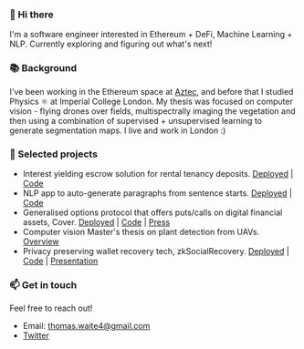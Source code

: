### 👋 Hi there 
I'm a software engineer interested in Ethereum + DeFi, Machine Learning + NLP. Currently exploring and figuring out what's next! 

### 📚 Background
I've been working in the Ethereum space at [Aztec](https://aztec.network/index.html), and before that I studied Physics ⚛️ at Imperial College London. My thesis was focused on computer vision - flying drones over fields, multispectrally imaging the vegetation and then using a combination of supervised + unsupervised learning to generate segmentation maps. I live and work in London :)

### 🔭 Selected projects
- Interest yielding escrow solution for rental tenancy deposits. [Deployed](https://betterdeposits.com/) | [Code](https://github.com/hack-money/better-deposits)
- NLP app to auto-generate paragraphs from sentence starts. [Deployed](https://www.textgen.dev/) | [Code](https://github.com/thomas-waite/text-improve)
- Generalised options protocol that offers puts/calls on digital financial assets, Cover. [Deployed](http://coveroptions.eth.link) | [Code](https://github.com/hack-money/Cover) | [Press](https://defirate.com/hackmoney-hackathon-winners/)
- Computer vision Master's thesis on plant detection from UAVs. [Overview](https://github.com/thomas-waite/computer-vision-thesis)
- Privacy preserving wallet recovery tech, zkSocialRecovery. [Deployed](https://gateway.temporal.cloud/ipns/ui.solui.dev/#l=QmTAMtWNxVFgznQhrWtYCwhqjom94nvTaQcXP9uPScTDgJ&shortEmbedUrl=https%3A%2F%2Fsolui.dev%2Fui%2FQmTAMtWNxVFgznQhrWtYCwhqjom94nvTaQcXP9uPScTDgJ) | [Code](https://github.com/thomas-waite/zkSocialRecovery) | [Presentation](https://www.youtube.com/watch?v=FLQCfkMv6I0&ab_channel=ETHGlobal)

### 📫 Get in touch
Feel free to reach out!
- Email: thomas.waite4@gmail.com
- [Twitter](https://twitter.com/tom_waite_)
